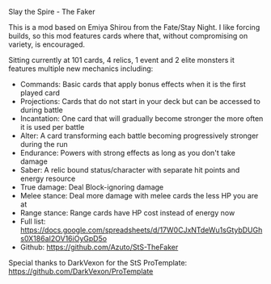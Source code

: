 Slay the Spire - The Faker

This is a mod based on Emiya Shirou from the Fate/Stay Night.
I like forcing builds, so this mod features cards where that, without compromising on variety, is encouraged.

Sitting currently at 101 cards, 4 relics, 1 event and 2 elite monsters it features multiple new mechanics including:
- Commands: Basic cards that apply bonus effects when it is the first played card
- Projections: Cards that do not start in your deck but can be accessed to during battle
- Incantation: One card that will gradually become stronger the more often it is used per battle
- Alter: A card transforming each battle becoming progressively stronger during the run
- Endurance: Powers with strong effects as long as you don't take damage
- Saber: A relic bound status/character with separate hit points and energy resource
- True damage: Deal Block-ignoring damage
- Melee stance: Deal more damage with melee cards the less HP you are at
- Range stance: Range cards have HP cost instead of energy now
- Full list: https://docs.google.com/spreadsheets/d/17W0CJxNTdeWu1sGtybDUGhs0X186aI2OV16iOyGpD5o
- Github: https://github.com/Azuto/StS-TheFaker

Special thanks to DarkVexon for the StS ProTemplate: https://github.com/DarkVexon/ProTemplate
